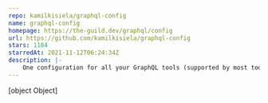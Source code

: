 ```yaml
---
repo: kamilkisiela/graphql-config
name: graphql-config
homepage: https://the-guild.dev/graphql/config
url: https://github.com/kamilkisiela/graphql-config
stars: 1184
starredAt: 2021-11-12T06:24:34Z
description: |-
    One configuration for all your GraphQL tools (supported by most tools, editors & IDEs)
---
```


[object Object]
